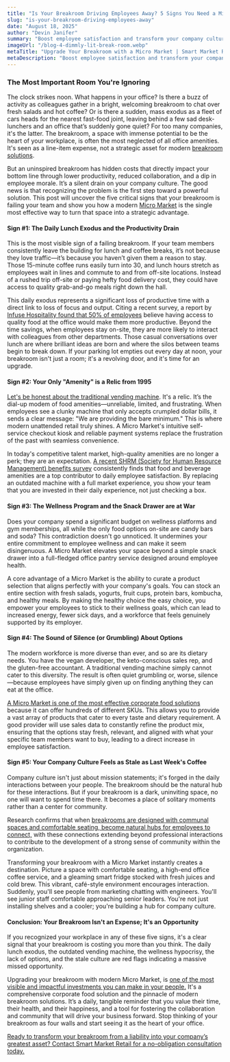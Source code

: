 ```yaml
---
title: "Is Your Breakroom Driving Employees Away? 5 Signs You Need a Micro Market" 
slug: "is-your-breakroom-driving-employees-away"
date: "August 18, 2025"
author: "Devin Janifer"
summary: "Boost employee satisfaction and transform your company culture by upgrading to a Micro Market, the ultimate modern breakroom solution. This guide reveals the five warning signs that your current office amenities are failing and shows how unattended retail technology can solve them." 
imageUrl: "/blog-4-dimmly-lit-break-room.webp" 
metaTitle: "Upgrade Your Breakroom with a Micro Market | Smart Market Retail Blog"
metaDescription: "Boost employee satisfaction and transform your company culture with modern breakroom solutions. The 5 signs that tell you to upgrade to a Micro Market."
---
```


### <span class="text-mint">The Most Important Room</span> <span class="text-coral">You're Ignoring</span>
The clock strikes noon. What happens in your office? Is there a buzz of activity as colleagues gather in a bright, welcoming breakroom to chat over fresh salads and hot coffee? Or is there a sudden, mass exodus as a fleet of cars heads for the nearest fast-food joint, leaving behind a few sad desk-lunchers and an office that’s suddenly gone quiet? For too many companies, it's the latter. The breakroom, a space with immense potential to be the heart of your workplace, is often the most neglected of all office amenities. It's seen as a line-item expense, not a strategic asset for modern [breakroom solutions](https://smartmarketretail.com/solutions).

But an uninspired breakroom has hidden costs that directly impact your bottom line through lower productivity, reduced collaboration, and a dip in employee morale. It’s a silent drain on your company culture. The good news is that recognizing the problem is the first step toward a powerful solution. This post will uncover the five critical signs that your breakroom is failing your team and show you how a modern [Micro Market](https://smartmarketretail.com/solutions/micro-markets) is the single most effective way to turn that space into a strategic advantage.

#### <span class="text-mint">Sign #1: The Daily Lunch Exodus and</span> <span class="text-coral">the Productivity Drain</span>
This is the most visible sign of a failing breakroom. If your team members consistently leave the building for lunch and coffee breaks, it’s not because they love traffic—it’s because you haven’t given them a reason to stay. Those 15-minute coffee runs easily turn into 30, and lunch hours stretch as employees wait in lines and commute to and from off-site locations. Instead of a rushed trip off-site or paying hefty food delivery cost, they could have access to quality grab-and-go meals right down the hall.

This daily exodus represents a significant loss of productive time with a direct link to loss of focus and output. Citing a recent survey, a report by [Infuse Hospitality found that 50% of employees](https://www.infusehospitality.com/blog/onsite-food-beverage-plays-a-big-role-in-employee-satisfaction-and-retention#:~:text=While%20it%E2%80%99s%20no,take%20an%20elevator.) believe having access to quality food at the office would make them more productive. Beyond the time savings, when employees stay on-site, they are more likely to interact with colleagues from other departments. Those casual conversations over lunch are where brilliant ideas are born and where the silos between teams begin to break down. If your parking lot empties out every day at noon, your breakroom isn't just a room; it's a revolving door, and it's time for an upgrade.
                                                                                                                                                                                                  
#### <span class="text-mint">Sign #2: Your Only "Amenity" is a</span> <span class="text-coral">Relic from 1995</span>
[Let's be honest about the traditional vending machine](https://smartmarketretail.com/blog/Boost-Your-Propertys-Value-with-AI-Powered-Smart-Vending). It's a relic. It’s the dial-up modem of food amenities—unreliable, limited, and frustrating. When employees see a clunky machine that only accepts crumpled dollar bills, it sends a clear message: "We are providing the bare minimum." This is where modern unattended retail truly shines. A Micro Market's intuitive self-service checkout kiosk and reliable payment systems replace the frustration of the past with seamless convenience.

In today's competitive talent market, high-quality amenities are no longer a perk; they are an expectation. [A recent SHRM (Society for Human Resource Management) benefits survey](https://www.shrm.org/topics-tools/news/free-food-tasty-benefit-companies#:~:text=A%20'Way%20of%20Life',design%20and%20online%20marketing%20firm.) consistently finds that food and beverage amenities are a top contributor to daily employee satisfaction. By replacing an outdated machine with a full market experience, you show your team that you are invested in their daily experience, not just checking a box.
                                                                                                                                                                             
#### <span class="text-mint">Sign #3: The Wellness Program and the Snack Drawer</span> <span class="text-coral">are at War</span>
Does your company spend a significant budget on wellness platforms and gym memberships, all while the only food options on-site are candy bars and soda? This contradiction doesn't go unnoticed. It undermines your entire commitment to employee wellness and can make it seem disingenuous. A Micro Market elevates your space beyond a simple snack drawer into a full-fledged office pantry service designed around employee health.

A core advantage of a Micro Market is the ability to curate a product selection that aligns perfectly with your company's goals. You can stock an entire section with fresh salads, yogurts, fruit cups, protein bars, kombucha, and healthy meals. By making the healthy choice the easy choice, you empower your employees to stick to their wellness goals, which can lead to increased energy, fewer sick days, and a workforce that feels genuinely supported by its employer.
                                                                                                                                                                                    
#### <span class="text-mint">Sign #4: The Sound of Silence (or Grumbling)</span> <span class="text-coral">About Options</span>
The modern workforce is more diverse than ever, and so are its dietary needs. You have the vegan developer, the keto-conscious sales rep, and the gluten-free accountant. A traditional vending machine simply cannot cater to this diversity. The result is often quiet grumbling or, worse, silence—because employees have simply given up on finding anything they can eat at the office.

[A Micro Market is one of the most effective corporate food solutions](https://smartmarketretail.com/blog/what-exactly-is-a-micro-market) because it can offer hundreds of different SKUs. This allows you to provide a vast array of products that cater to every taste and dietary requirement. A good provider will use sales data to constantly refine the product mix, ensuring that the options stay fresh, relevant, and aligned with what your specific team members want to buy, leading to a direct increase in employee satisfaction.
                                                                                                                                                                                    
#### <span class="text-mint">Sign #5: Your Company Culture Feels as Stale as</span> <span class="text-coral">Last Week's Coffee</span>
Company culture isn't just about mission statements; it's forged in the daily interactions between your people. The breakroom should be the natural hub for these interactions. But if your breakroom is a dark, uninviting space, no one will want to spend time there. It becomes a place of solitary moments rather than a center for community.

Research confirms that when [breakrooms are designed with communal spaces and comfortable seating, become natural hubs for employees to connect,](https://www.millersatwork.com/blog/seven-ways-a-breakroom-can-enhance-company-culture-and-improve-operations-in-the-era-of-hybrid-work) with these connections extending beyond professional interactions to contribute to the development of a strong sense of community within the organization.

Transforming your breakroom with a Micro Market instantly creates a destination. Picture a space with comfortable seating, a high-end office coffee service, and a gleaming smart fridge stocked with fresh juices and cold brew. This vibrant, café-style environment encourages interaction. Suddenly, you'll see people from marketing chatting with engineers. You'll see junior staff comfortable approaching senior leaders. You're not just installing shelves and a cooler; you're building a hub for company culture.

#### <span class="text-mint">Conclusion: Your Breakroom Isn't an Expense;</span> <span class="text-coral">It's an Opportunity</span>
If you recognized your workplace in any of these five signs, it's a clear signal that your breakroom is costing you more than you think. The daily lunch exodus, the outdated vending machine, the wellness hypocrisy, the lack of options, and the stale culture are red flags indicating a massive missed opportunity.

Upgrading your breakroom with modern Micro Market, is [one of the most visible and impactful investments you can make in your people.](https://smartmarketretail.com/blog/roi-of-modern-office-amenities) It's a comprehensive corporate food solution and the pinnacle of modern breakroom solutions. It’s a daily, tangible reminder that you value their time, their health, and their happiness, and a tool for fostering the collaboration and community that will drive your business forward. Stop thinking of your breakroom as four walls and start seeing it as the heart of your office.

[Ready to transform your breakroom from a liability into your company’s greatest asset? Contact Smart Market Retail for a no-obligation consultation today.](https://smartmarketretail.com/contact)